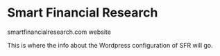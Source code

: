 # Smart Financial Research
smartfinancialresearch.com website

This is where the info about the Wordpress configuration of SFR will go.
